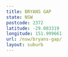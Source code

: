 ```yaml
---
title: BRYANS GAP
state: NSW
postcode: 2372
latitude: -29.083319
longitude: 151.999661
url: /nsw/bryans-gap/
layout: suburb
---
```

